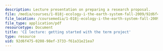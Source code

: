 ```yaml
---
description: Lecture presentation on preparing a research proposal.
file: /media/courses/1-018j-ecology-i-the-earth-system-fall-2009/92d6f475020898ef3733f61a31e21ea7_MIT1_018JF09_Lec04.pdf
file_location: /coursemedia/1-018j-ecology-i-the-earth-system-fall-2009/92d6f475020898ef3733f61a31e21ea7_MIT1_018JF09_Lec04.pdf
file_type: application/pdf
resourcetype: Document
title: 'CI lecture: getting started with the term project'
type: resource
uid: 92d6f475-0208-98ef-3733-f61a31e21ea7
---
```

